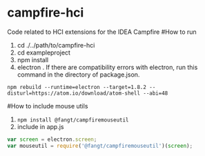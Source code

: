 # campfire-hci
Code related to HCI extensions for the IDEA Campfire
#How to run
1. cd ./../path/to/campfire-hci
2. cd exampleproject
3. npm install
4. electron .
If there are compatibility errors with electron, run this command in the directory of package.json.
```
npm rebuild --runtime=electron --target=1.8.2 --disturl=https://atom.io/download/atom-shell --abi=48
```

#How to include mouse utils
1. ```npm install @fangt/campfiremouseutil```
2. include in app.js
```javascript
var screen = electron.screen;
var mouseutil = require('@fangt/campfiremouseutil')(screen);
```
